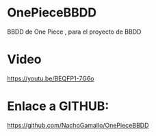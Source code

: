 # OnePieceBBDD
BBDD de One Piece , para el proyecto de BBDD

# Video
https://youtu.be/BEQFP1-7G6o

# Enlace a GITHUB:

https://github.com/NachoGamallo/OnePieceBBDD